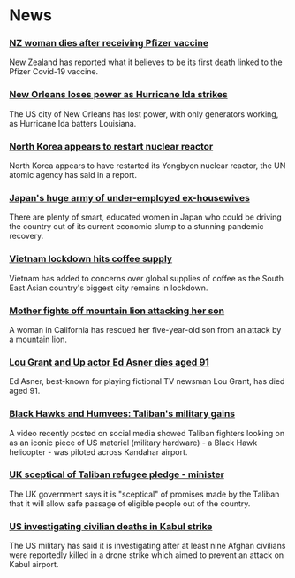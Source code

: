 # News
### [NZ woman dies after receiving Pfizer vaccine](https://www.bbc.com/news/world-asia-58380867)
New Zealand has reported what it believes to be its first death linked to the Pfizer Covid-19 vaccine. 
### [New Orleans loses power as Hurricane Ida strikes](https://www.bbc.com/news/world-us-canada-58378788)
The US city of New Orleans has lost power, with only generators working, as Hurricane Ida batters Louisiana. 
### [North Korea appears to restart nuclear reactor](https://www.bbc.com/news/world-asia-58380547)
North Korea appears to have restarted its Yongbyon nuclear reactor, the UN atomic agency has said in a report. 
### [Japan's huge army of under-employed ex-housewives](https://www.bbc.com/news/business-58301604)
There are plenty of smart, educated women in Japan who could be driving the country out of its current economic slump to a stunning pandemic recovery. 
### [Vietnam lockdown hits coffee supply](https://www.bbc.com/news/business-58380797)
Vietnam has added to concerns over global supplies of coffee as the South East Asian country's biggest city remains in lockdown.
### [Mother fights off mountain lion attacking her son](https://www.bbc.com/news/world-us-canada-58375242)
A woman in California has rescued her five-year-old son from an attack by a mountain lion.
### [Lou Grant and Up actor Ed Asner dies aged 91](https://www.bbc.com/news/world-us-canada-58380089)
Ed Asner, best-known for playing fictional TV newsman Lou Grant, has died aged 91.
### [Black Hawks and Humvees: Taliban's military gains](https://www.bbc.com/news/world-asia-58356045)
A video recently posted on social media showed Taliban fighters looking on as an iconic piece of US materiel (military hardware) - a Black Hawk helicopter - was piloted across Kandahar airport.
### [UK sceptical of Taliban refugee pledge - minister](https://www.bbc.com/news/uk-58380167)
The UK government says it is "sceptical" of promises made by the Taliban that it will allow safe passage of eligible people out of the country.
### [US investigating civilian deaths in Kabul strike](https://www.bbc.com/news/world-asia-58380791)
The US military has said it is investigating after at least nine Afghan civilians were reportedly killed in a drone strike which aimed to prevent an attack on Kabul airport.
